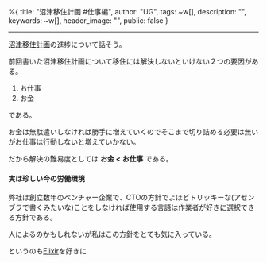 %{
  title: "沼津移住計画 #仕事編",
  author: "UG",
  tags: ~w[],
  description: "",
  keywords: ~w[],
  header_image: "",
  public: false
}

---
[沼津移住計画](https://blog.great-distance.com/2020/08/blog-post.html)の進捗について話そう。

前回書いた沼津移住計画について移住には解決しないといけない２つの要因がある。

1. お仕事
2. お金

である。



お金は無駄遣いしなければ勝手に増えていくのでそこまで切り詰める必要は無いがお仕事は行動しないと増えていかない。

だから解決の難易度としては **お金 \< お仕事** である。



#### 実は珍しい今の労働環境

弊社は創立数年のベンチャー企業で、CTOの方針でよほどトリッキーな(アセンブラで書くみたいな)ことをしなければ使用する言語は作業者が好きに選択できる方針である。



人によるのかもしれないが私はこの方針をとても気に入っている。

というのも[Elixir](https://elixir-lang.org/)を好きに
